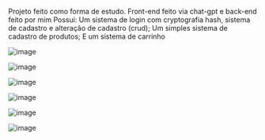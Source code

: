 Projeto feito como forma de estudo. Front-end feito via chat-gpt e back-end feito por mim
Possui:
Um sistema de login com cryptografia hash, sistema de cadastro e alteração de cadastro (crud);
Um simples sistema de cadastro de produtos;
E um sistema de carrinho

![image](https://github.com/user-attachments/assets/37b9a475-507f-4c1e-9bb0-cc7620e76a4a)

![image](https://github.com/user-attachments/assets/bb9e74ae-d156-4956-ad92-0af6405e15b0)

![image](https://github.com/user-attachments/assets/c3b3a422-a43a-49d1-aa8f-d0df3761f847)

![image](https://github.com/user-attachments/assets/fa6b9a21-7367-419f-bd4a-277fd15f76e8)

![image](https://github.com/user-attachments/assets/64851e5b-3a9a-4805-b9d9-41d4038e85fd)

![image](https://github.com/user-attachments/assets/d9b79eab-4792-4132-a5ba-335d4cc2c37c)






